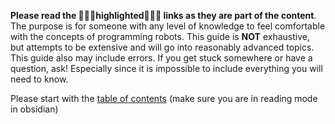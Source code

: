 
**Please read the 🦀🦀🦀highlighted🦀🦀🦀 links as they are part of the content**. The purpose is for someone with any level of knowledge to feel comfortable with the concepts of programming robots. This guide is **NOT** exhaustive, but attempts to be extensive and will go into reasonably advanced topics. This guide also may include errors. If you get stuck somewhere or have a question, ask! Especially since it is impossible to include everything you will need to know.

Please start with the [table of contents](table%20of%20contents.md) (make sure you are in reading mode in obsidian)